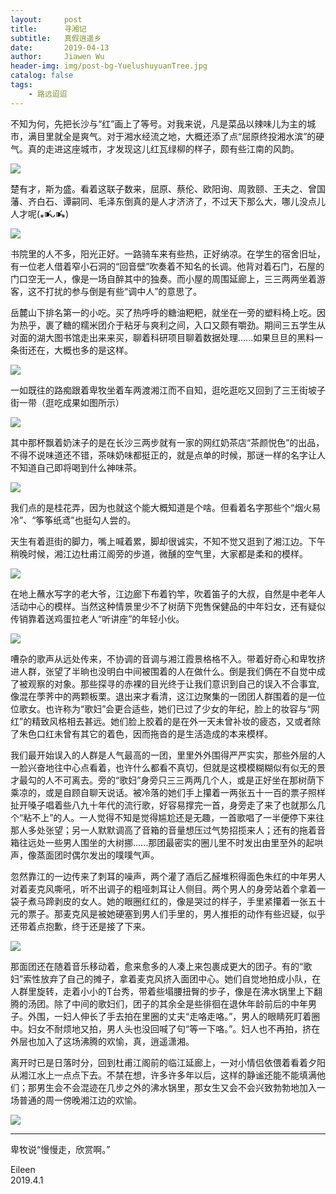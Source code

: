```yaml
---
layout:     post
title:      寻湘记
subtitle:   真假逍遥乡
date:       2019-04-13
author:     Jiawen Wu
header-img: img/post-bg-YuelushuyuanTree.jpg
catalog: false
tags:
    - 路远迢迢
---
```

<script type="text/javascript">
// 禁止右键菜单
document.oncontextmenu = function(){ return false; };
// 禁止文字选择
document.onselectstart = function(){ return false; };
// 禁止复制
document.oncopy = function(){ return false; };
// 禁止剪切
document.oncut = function(){ return false; };
// 禁止粘贴
document.onpaste = function(){ return false; };
</script>



不知为何，先把长沙与“红”画上了等号。对我来说，凡是菜品以辣味儿为主的城市，满目里就全是爽气。对于湘水经流之地，大概还添了点“屈原终投湘水滨”的硬气。真的走进这座城市，才发现这儿红瓦绿柳的样子，颇有些江南的风韵。

![](https://ws1.sinaimg.cn/large/006tNc79gy1g1ykj1hnhtj30u0140b2a.jpg)

楚有才，斯为盛。看着这联子数来，屈原、蔡伦、欧阳询、周敦颐、王夫之、曾国藩、齐白石、谭嗣同、毛泽东倒真的是人才济济了，不过天下那么大，哪儿没点儿人才呢(⁎⁍̴̛ᴗ⁍̴̛⁎)

![](https://ws3.sinaimg.cn/large/006tNc79ly1g1yxp62tanj31400u01l0.jpg)

书院里的人不多，阳光正好。一路骑车来有些热，正好纳凉。在学生的宿舍旧址，有一位老人借着窄小石洞的“回音壁”吹奏着不知名的长调。他背对着石门，石屋的门口空无一人，像是一场自醉其中的独奏。而小屋的周围延廊上，三三两两坐着游客，这不打扰的参与倒是有些“调中人”的意思了。

岳麓山下排名第一的小吃。买了热呼呼的糖油粑粑，就坐在一旁的塑料椅上吃。因为热乎，裹了糖的糯米团介于粘牙与爽利之间，入口又颇有嚼劲。期间三五学生从对面的湖大图书馆走出来来买，聊着科研项目聊着数据处理......如果旦旦的黑料一条街还在，大概也多的是这样。

![](https://ws3.sinaimg.cn/large/006tNc79ly1g1yxp1qutwj30u0140kjm.jpg)

一如既往的路痴跟着卑牧坐着车两渡湘江而不自知，逛吃逛吃又回到了三王街坡子街一带（逛吃成果如图所示）

![](https://ws4.sinaimg.cn/large/006tNc79gy1g1zyx3paslj30u013yhdu.jpg)

其中那杯飘着奶沫子的是在长沙三两步就有一家的网红奶茶店“茶颜悦色”的出品，不得不说味道还不错，茶味奶味都挺正的，就是点单的时候，那谜一样的名字让人不知道自己即将喝到什么神味茶。

![](https://ws2.sinaimg.cn/large/006tNc79gy1g1zz38adycj31990u01ky.jpg)

我们点的是桂花弄，因为也就这个能大概知道是个啥。但看着名字那些个“烟火易冷”、“筝筝纸鸢”也挺勾人尝的。

天生有着逛街的脚力，嘴上喊着累，脚却很诚实，不知不觉又逛到了湘江边。下午稍晚时候，湘江边杜甫江阁旁的步道，微醺的空气里，大家都是柔和的模样。

![](https://ws2.sinaimg.cn/large/006tNc79gy1g1zz9mnsfnj31400u07wk.jpg)

在地上蘸水写字的老大爷，江边廊下布着钓竿，吹着笛子的大叔，自然是中老年人活动中心的模样。当然这种情景里少不了树荫下兜售保健品的中年妇女，还有疑似传销靠着送鸡蛋拉老人“听讲座”的年轻小伙。

![](https://ws4.sinaimg.cn/large/006tNc79gy1g1zznm7nxjg30do0h6u1c.gif)

嘈杂的歌声从远处传来，不协调的音调与湘江霞景格格不入。带着好奇心和卑牧挤进人群，张望了半晌也没明白中间被围着的人在做什么。倒是我们俩在不自觉中成了被观察的对象。那些探寻的赤裸的目光终于让我们意识到自己的误入不合事宜,像混在荸荠中的两颗板栗。退出来才看清，这江边聚集的一团团人群围着的是一位位歌女。也许称为“歌妇”会更合适些，她们已过了少女的年纪，脸上的妆容与“网红”的精致风格相去甚远。她们脸上胶着的是在外一天未曾补妆的疲态，又或者除了朱色口红未曾有其它的着色，因而拖沓的是生活造成的本来模样。

我们最开始误入的人群是人气最高的一团，里里外外围得严严实实，那些外层的人一脸兴奋地往中心点看着，也许什么都看不真切，但就是这模模糊糊似有似无的景才最勾的人不可离去。旁的“歌妇”身旁只三三两两几个人，或是正好坐在那树荫下乘凉的，或是自顾自聊天说话。被冷落的她们手上攥着一两张五十一百的票子照样扯开嗓子唱着些八九十年代的流行歌，好容易撑完一首，身旁走了来了也就那么几个“粘不上”的人。一人觉得不知是觉得尴尬还是无趣，一首歌唱了一半便停下来往那人多处张望；另一人默默调高了音箱的音量想压过气势招揽来人；还有的拖着音箱往远处一些男人围坐的大树挪......那团最密实的圈儿里不时发出由里至外的起哄声，像蒸面团时偶尔发出的噗噗气声。

忽然靠江的一边传来了刺耳的噪声，两个灌了酒后乙醛堆积得面色朱红的中年男人对着麦克风嘶吼，听不出调子的粗哑刺耳让人侧目。两个男人的身旁站着个拿着一袋子煮马蹄剥皮的女人。她的眼圈红红的，像是哭过的样子，手里紧攥着一张五十元的票子。那麦克风是被她硬塞到男人们手里的，男人推拒的动作有些迟疑，似乎还带着点抱歉，终于还是接了下来。

![](https://ws2.sinaimg.cn/large/006tNc79gy1g21dq4pdkeg30po0eoe8f.gif)

那面团还在随着音乐移动着，愈来愈多的人凑上来包裹成更大的团子。有的“歌妇”索性放弃了自己的摊子，拿着麦克风挤入面团中心。她们自觉地拍成小队，在人群里旋转，走着小小的T台秀，带着些塌腰扭臀的步子，像是在沸水锅里上下翻腾的汤团。除了中间的歌妇们，团子的其余全是些徘徊在退休年龄前后的中年男子。外围，一妇人伸长了手去拍在里圈的丈夫“走咯走咯。”，男人的眼睛死盯着圈中。妇女不耐烦地又拍，男人头也没回喊了句“等一下咯。”。妇人也不再拍，挤在外层也加入了这场沸腾的欢愉，真，逍遥潇湘。

离开时已是日落时分，回到杜甫江阁前的临江延廊上，一对小情侣依偎着看着夕阳从湘江水上一点点下去。不禁在想，许多许多年以后，这样的静谧还能不能填满他们；那男生会不会混迹在几步之外的沸水锅里，那女生又会不会兴致勃勃地加入一场普通的周一傍晚湘江边的欢愉。

![](https://ws2.sinaimg.cn/large/006tNc79gy1g21dqbp8ouj31400u0npf.jpg)

---
卑牧说“慢慢走，欣赏啊。”

Eileen    
2019.4.1